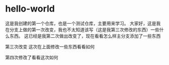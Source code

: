# hello-world
这是我创建的第一个仓库，也是一个测试仓库，主要用来学习。
大家好，这是我在分支上做的第一次改变，我也不太知道该写（这是我第三次修改的东西）一些什么东西。
这已经是我第二次做出改变了，现在看看怎么样主分支添加了一些东西

第三次改变 这次在上面修改一些东西看看如何

第四次修改了看看这次如何

